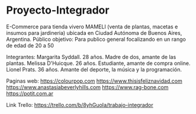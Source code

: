 # Proyecto-Integrador
E-Commerce para tienda vivero MAMELI (venta de plantas, macetas e insumos para jardineria) ubicada en Ciudad Autónoma de Buenos Aires, Argentina.
Público objetivo: Para publico general focalizando en un rango de edad de 20 a 50  

Integrantes:
Margarita Syddall. 28 años. Madre de dos, amante de las plantas.
Melissa D'Huicque. 26 años. Estudiante, amante de compra online.
Lionel Prats. 36 años. Amante del deporte, la música y la programación.

Paginas web:
https://colourpop.com
https://www.thisisfeliznavidad.com
https://www.anastasiabeverlyhills.com
https://www.rag-bone.com
https://potit.com.ar

Link Trello: https://trello.com/b/8yhGuoIa/trabajo-integrador


